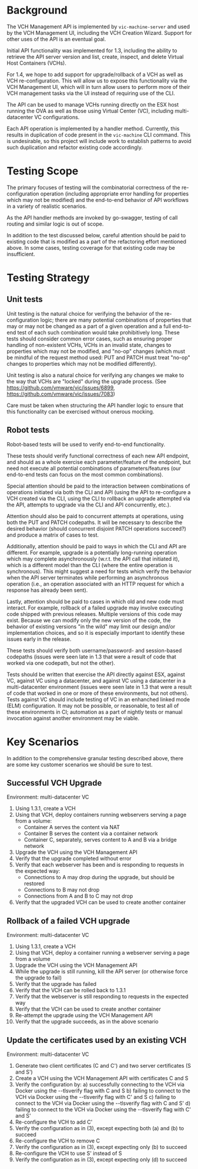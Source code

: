 Background
==========

The VCH Management API is implemented by `vic-machine-server` and used by the VCH Management UI, including the VCH Creation Wizard. Support for other uses of the API is an eventual goal.

Initial API functionality was implemented for 1.3, including the ability to retrieve the API server version and list, create, inspect, and delete Virtual Host Containers (VCHs).

For 1.4, we hope to add support for upgrade/rollback of a VCH as well as VCH re-configuration. This will allow us to expose this functionality via the VCH Management UI, which will in turn allow users to perform more of their VCH management tasks via the UI instead of requiring use of the CLI.

The API can be used to manage VCHs running directly on the ESX host running the OVA as well as those using Virtual Center (VC), including multi-datacenter VC configurations.

Each API operation is implemented by a handler method. Currently, this results in duplication of code present in the `vic-machine` CLI command. This is undesirable, so this project will include work to establish patterns to avoid such duplication and refactor existing code accordingly.


Testing Scope
=============

The primary focuses of testing will the combinatorial correctness of the re-configuration operation (including appropriate error handling for properties which may not be modified) and the end-to-end behavior of API workflows in a variety of realistic scenarios.

As the API handler methods are invoked by go-swagger, testing of call routing and similar logic is out of scope.

In addition to the test discussed below, careful attention should be paid to existing code that is modified as a part of the refactoring effort mentioned above. In some cases, testing coverage for that existing code may be insufficient.


Testing Strategy
================

Unit tests
----------

Unit testing is the natural choice for verifying the behavior of the re-configuration logic; there are many potential combinations of properties that may or may not be changed as a part of a given operation and a full end-to-end test of each such combination would take prohibitively long. These tests should consider common error cases, such as ensuring proper handling of non-existent VCHs, VCHs in an invalid state, changes to properties which may not be modified, and "no-op" changes (which must be mindful of the request method used: PUT and PATCH must treat "no-op" changes to properties which may not be modified differently).

Unit testing is also a natural choice for verifying any changes we make to the way that VCHs are "locked" during the upgrade process. (See https://github.com/vmware/vic/issues/6899, https://github.com/vmware/vic/issues/7083)

Care must be taken when structuring the API handler logic to ensure that this functionality can be exercised without onerous mocking.


Robot tests
-----------

Robot-based tests will be used to verify end-to-end functionality.

These tests should verify functional correctness of each new API endpoint, and should as a whole exercise each parameter/feature of the endpoint, but need not execute all potential combinations of parameters/features (our end-to-end tests can focus on the most common combinations).

Special attention should be paid to the interaction between combinations of operations initiated via both the CLI and API (using the API to re-configure a VCH created via the CLI, using the CLI to rollback an upgrade attempted via the API, attempts to upgrade via the CLI and API concurrently, etc.).

Attention should also be paid to concurrent attempts at operations, using both the PUT and PATCH codepaths. It will be necessary to describe the desired behavior (should concurrent disjoint PATCH operations succeed?) and produce a matrix of cases to test.

Additionally, attention should be paid to ways in which the CLI and API are different. For example, upgrade is a potentially long-running operation which may complete asynchronously (w.r.t. the API call that initiated it), which is a different model than the CLI (where the entire operation is synchronous). This might suggest a need for tests which verify the behavior when the API server terminates while performing an asynchronous operation (i.e., an operation associated with an HTTP request for which a response has already been sent).

Lastly, attention should be paid to cases in which old and new code must interact. For example, rollback of a failed upgrade may involve executing code shipped with previous releases. Multiple versions of this code may exist. Because we can modify only the new version of the code, the behavior of existing versions "in the wild" may limit our design and/or implementation choices, and so it is especially important to identify these issues early in the release. 

These tests should verify both username/password- and session-based codepaths (issues were seen late in 1.3 that were a result of code that worked via one codepath, but not the other).

Tests should be written that exercise the API directly against ESX, against VC, against VC using a datacenter, and against VC using a datacenter in a multi-datacenter environment (issues were seen late in 1.3 that were a result of code that worked in one or more of these environments, but not others). Tests against VC should include testing of VC in an enhanched linked mode (ELM) configuration. It may not be possible, or reasonable, to test all of these environments in CI; automation as a part of nightly tests or manual invocation against another environment may be viable.


Key Scenarios
=============

In addition to the comprehensive granular testing described above, there are some key customer scenarios we should be sure to test.

Successful VCH Upgrade
----------------------

Environment: multi-datacenter VC

1. Using 1.3.1, create a VCH
2. Using that VCH, deploy containers running webservers serving a page from a volume:
   - Container A serves the content via NAT
   - Container B serves the content via a container network
   - Container C, separately, serves content to A and B via a bridge network
3. Upgrade the VCH using the VCH Management API
4. Verify that the upgrade completed without error
5. Verify that each webserver has been and is responding to requests in the expected way:
   - Connections to A may drop during the upgrade, but should be restored
   - Connections to B may not drop
   - Connections from A and B to C may not drop
6. Verify that the upgraded VCH can be used to create another container


Rollback of a failed VCH upgrade
--------------------------------

Environment: multi-datacenter VC

1. Using 1.3.1, create a VCH
2. Using that VCH, deploy a container running a webserver serving a page from a volume
3. Upgrade the VCH using the VCH Management API
4. While the upgrade is still running, kill the API server (or otherwise force the upgrade to fail)
5. Verify that the upgrade has failed
6. Verify that the VCH can be rolled back to 1.3.1
7. Verify that the webserver is still responding to requests in the expected way
8. Verify that the VCH can be used to create another container
9. Re-attempt the upgrade using the VCH Management API
10. Verify that the upgrade succeeds, as in the above scenario


Update the certificates used by an existing VCH
-----------------------------------------------

Environment: multi-datacenter VC

1. Generate two client certificates (C and C') and two server certificates (S and S')
2. Create a VCH using the VCH Management API with certificates C and S 
3. Verify the configuration by:
    a) successfully connecting to the VCH via Docker using the --tlsverify flag with C and S
    b) failing to connect to the VCH via Docker using the --tlsverify flag with C' and S
    c) failing to connect to the VCH via Docker using the --tlsverify flag with C and S'
    d) failing to connect to the VCH via Docker using the --tlsverify flag with C' and S'
4. Re-configure the VCH to add C'
5. Verify the configuration as in (3), except expecting both (a) and (b) to succeed
6. Re-configure the VCH to remove C
7. Verify the configuration as in (3), except expecting only (b) to succeed
8. Re-configure the VCH to use S' instead of S
9. Verify the configuration as in (3), except expecting only (d) to succeed
